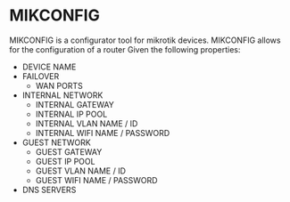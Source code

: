 # MIKCONFIG
MIKCONFIG is a configurator tool for mikrotik devices.
MIKCONFIG allows for the configuration of a router
Given the following properties:
* DEVICE NAME
* FAILOVER
  * WAN PORTS
* INTERNAL NETWORK
  * INTERNAL GATEWAY
  * INTERNAL IP POOL
  * INTERNAL VLAN NAME / ID
  * INTERNAL WIFI NAME / PASSWORD
* GUEST NETWORK
  * GUEST GATEWAY
  * GUEST IP POOL
  * GUEST VLAN NAME / ID
  * GUEST WIFI NAME / PASSWORD
* DNS SERVERS

